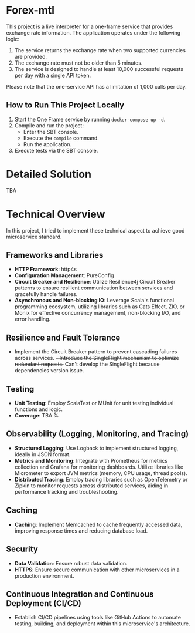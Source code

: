 # Forex-mtl

This project is a live interpreter for a one-frame service that provides exchange rate information. The application operates under the following logic:

1. The service returns the exchange rate when two supported currencies are provided.
2. The exchange rate must not be older than 5 minutes.
3. The service is designed to handle at least 10,000 successful requests per day with a single API token.

Please note that the one-service API has a limitation of 1,000 calls per day.

## How to Run This Project Locally
1. Start the One Frame service by running `docker-compose up -d`.
2. Compile and run the project:
    - Enter the SBT console.
    - Execute the `compile` command.
    - Run the application.
3. Execute tests via the SBT console.

# Detailed Solution
TBA

# Technical Overview
In this project, I tried to implement these technical aspect to achieve good microservice standard.
## Frameworks and Libraries
- **HTTP Framework**: http4s
- **Configuration Management**: PureConfig
- **Circuit Breaker and Resilience**: Utilize Resilience4j Circuit Breaker patterns to ensure resilient communication between services and gracefully handle failures.
- **Asynchronous and Non-blocking IO**: Leverage Scala's functional programming ecosystem, utilizing libraries such as Cats Effect, ZIO, or Monix for effective concurrency management, non-blocking I/O, and error handling.

## Resilience and Fault Tolerance
- Implement the Circuit Breaker pattern to prevent cascading failures across services.
~~- Introduce the SingleFlight mechanism to optimize redundant requests.~~ Can't develop the SingleFlight because dependencies version issue. 

## Testing
- **Unit Testing**: Employ ScalaTest or MUnit for unit testing individual functions and logic.
- **Coverage**: TBA %

## Observability (Logging, Monitoring, and Tracing)
- **Structured Logging**: Use Logback to implement structured logging, ideally in JSON format.
- **Metrics and Monitoring**: Integrate with Prometheus for metrics collection and Grafana for monitoring dashboards. Utilize libraries like Micrometer to export JVM metrics (memory, CPU usage, thread pools).
- **Distributed Tracing**: Employ tracing libraries such as OpenTelemetry or Zipkin to monitor requests across distributed services, aiding in performance tracking and troubleshooting.

## Caching
- **Caching**: Implement Memcached to cache frequently accessed data, improving response times and reducing database load.

## Security
- **Data Validation**: Ensure robust data validation.
- **HTTPS**: Ensure secure communication with other microservices in a production environment.

## Continuous Integration and Continuous Deployment (CI/CD)
- Establish CI/CD pipelines using tools like GitHub Actions to automate testing, building, and deployment within this microservice's architecture.

